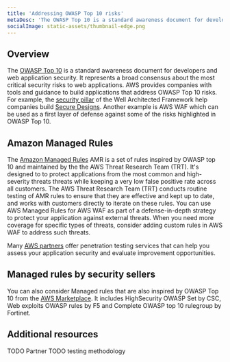 ```yaml
---
title: 'Addressing OWASP Top 10 risks'
metaDesc: 'The OWASP Top 10 is a standard awareness document for developers and web application security. It represents a broad consensus about the most critical security risks to web applications. AWS provides companies with tools and guidance to build applications that address OWASP Top 10 risks.'
socialImage: static-assets/thumbnail-edge.png
---
```

## Overview
The [OWASP Top 10](https://owasp.org/www-project-top-ten/) is a standard awareness document for developers and web application security. It represents a broad consensus about the most critical security risks to web applications. AWS provides companies with tools and guidance to build applications that address OWASP Top 10 risks. For example, the [security pillar](https://wa.aws.amazon.com/wellarchitected/2020-07-02T19-33-23/wat.pillar.security.en.html) of the Well Architected Framework help companies build [Secure Designs](https://owasp.org/Top10/A04_2021-Insecure_Design/). Another example is AWS WAF which can be used as a first layer of defense against some of the risks highlighted in OWASP Top 10.

## Amazon Managed Rules 
The [Amazon Managed Rules](https://docs.aws.amazon.com/waf/latest/developerguide/aws-managed-rule-groups-list.html) AMR is a set of rules inspired by OWASP top 10 and maintained by the the AWS Threat Research Team (TRT). It's designed to to protect applications from the most common and high-severity threats threats while keeping a very low false positive rate across all customers. The AWS Threat Research Team (TRT) conducts routine testing of AMR rules to ensure that they are effective and kept up to date, and works with customers directly to iterate on these rules. You can use AWS Managed Rules for AWS WAF as part of a defense-in-depth strategy to protect your application against external threats. When you need more coverage for specific types of threats, consider adding custom rules in AWS WAF to address such threats.

Many [AWS partners](https://partners.amazonaws.com/search/partners?facets=Product%20%3A%20Security%20%3A%20AWS%20WAF) offer penetration testing services that can help you assess your application security and evaluate improvement opportunities. 

## Managed rules by security sellers
You can also consider Managed rules that are also inspired by OWASP Top 10 from the [AWS Marketplace](https://aws.amazon.com/marketplace/solutions/security/waf-managed-rules). It includes HighSecurity OWASP Set by CSC, Web exploits OWASP rules by F5 and Complete OWASP top 10 rulegroup by Fortinet.

## Additional resources
TODO Partner
TODO testing methodology
